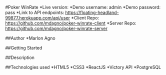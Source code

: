 #Poker WinRate
*Live version:
  *Demo username: admin
  *Demo password: pass
*Link to API endpoints: https://floating-headland-99877.herokuapp.com/api/user
*Client Repo: https://github.com/mdagno/poker-winrate-client
*Server Repo: https://github.com/mdagno/poker-winrate-server

##Author
*Marlon Agno

##Getting Started

##Description

##Technologies used
*HTML5
*CSS3
*ReactJS
*Victory API
*PostgreSQL